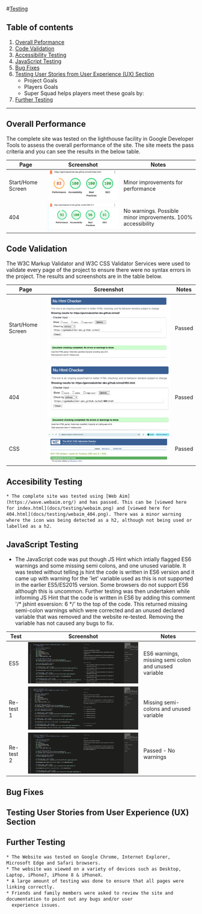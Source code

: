  #[Testing](#testing)

## Table of contents

  1. [Overall Peformance](#overall-performance)
  2. [Code Validation](#code-validation)
  3. [Accessibility Testing](#accessibility-testing)
  4. [JavaScript Testing](#javascript-testing)
  5. [Bug Fixes](#bug-fixes)
  6. [Testing User Stories from User Experience (UX) Section](#testing-user-stories)
        * Project Goals
        * Players Goals
        * Super Squad helps players meet these goals by:
  7. [Further Testing](#further-testing)

  ------

## Overall Performance

The complete site was tested on the lighthouse facility in Google Developer Tools to assess the overall performance of the site. The site meets the pass criteria and you can see the results in the below table.

| Page                | Screenshot                                      | Notes                                                        |
|---------------------|-------------------------------------------------|--------------------------------------------------------------|
|Start/Home Screen    |![screenshot](docs/testing/lighthouse_start.png) | Minor improvements for performance                           |
|404                  |![screenshot](docs/testing/lighthouse_404.png)   | No warnings. Possible minor improvements. 100% accessibility |

## Code Validation

The W3C Markup Validator and W3C CSS Validator Services were used to validate every page of the project to ensure there were no syntax errors in the project. The results and screenshots are in the table below.

| Page                | Screenshot                               | Notes  |
|---------------------|------------------------------------------|--------|
|Start/Home Screen    |![screenshot](docs/testing/index_w3c.png) | Passed |
|404                  |![screenshot](docs/testing/404_w3c.png)   | Passed | 
|CSS                  |![screenshot](docs/testing/css_w3c.png)   | Passed |


## Accesibility Testing

    * The complete site was tested using [Web Aim](https://wave.webaim.org/) and has passed. This can be [viewed here for index.html](docs/testing/webaim.png) and [viewed here for 404.html](docs/testing/webaim_404.png). There was a minor warning where the icon was being detected as a h2, although not being used or labelled as a h2.

## JavaScript Testing

  * The JavaScript code was put though JS Hint which intially flagged ES6 warnings and some missing semi colons, and one unused variable. It was tested without telling js hint the code is written in ES6 version and it came up with warning for the 'let' variable used as this is not supported in the earlier ES5/ES2015 version. Some browsers do not support ES6 although this is uncommon. Further testing was then undertaken while informing JS Hint that the code is written in ES6 by adding this comment '/* jshint esversion: 6 */' to the top of the code. This returned missing semi-colon warnings which were corrected and an unused declared variable that was removed and the website re-tested. Removing the variable has not caused any bugs to fix.

| Test      | Screenshot                                     | Notes                                                |
|-----------|------------------------------------------------|------------------------------------------------------|
| ES5       |![screenshot](docs/testing/jshint_es5.png)      | ES6 warnings, missing semi colon and unused variable |
| Re-test 1 |![screenshot](docs/testing/jshint_retest_1.png) | Missing semi-colons and unused variable              | 
| Re-test 2 |![screenshot](docs/testing/jshint_retest_2.png) | Passed - No warnings                                 |


## Bug Fixes

## Testing User Stories from User Experience (UX) Section

## Further Testing

    * The Website was tested on Google Chrome, Internet Explorer, Microsoft Edge and Safari browsers.
    * The website was viewed on a variety of devices such as Desktop, Laptop, iPhone7, iPhone 8 & iPhoneX.
    * A large amount of testing was done to ensure that all pages were linking correctly.
    * Friends and family members were asked to review the site and documentation to point out any bugs and/or user 
      experience issues.
